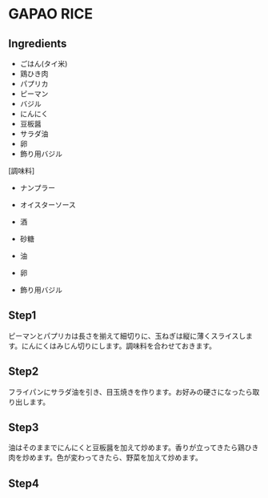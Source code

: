 # GAPAO RICE

## Ingredients
- ごはん(タイ米)
- 鶏ひき肉
- パプリカ
- ピーマン
- バジル
- にんにく
- 豆板醤
- サラダ油
- 卵
- 飾り用バジル

[調味料]
- ナンプラー
- オイスターソース
- 酒
- 砂糖

- 油
- 卵
- 飾り用バジル

## Step1
ピーマンとパプリカは長さを揃えて細切りに、玉ねぎは縦に薄くスライスします。にんにくはみじん切りにします。調味料を合わせておきます。

## Step2
フライパンにサラダ油を引き、目玉焼きを作ります。お好みの硬さになったら取り出します。

## Step3
油はそのままでにんにくと豆板醤を加えて炒めます。香りが立ってきたら鶏ひき肉を炒めます。色が変わってきたら、野菜を加えて炒めます。

## Step4


